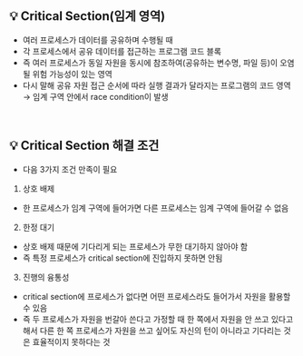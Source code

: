 <aside>
<h2>💡 Critical Section(임계 영역)</h2>

</aside>

- 여러 프로세스가 데이터를 공유하며 수행될 때
- 각 프로세스에서 공유 데이터를 접근하는 프로그램 코드 블록
- 즉 여러 프로세스가 동일 자원을 동시에 참조하여(공유하는 변수명, 파일 등)이 오염될 위험 가능성이 있는 영역
- 다시 말해 공유 자원 접근 순서에 따라 실행 결과가 달라지는 프로그램의 코드 영역 → 임계 구역 안에서 race condition이 발생

<br>

<aside>
<h2>💡 Critical Section 해결 조건</h2>

</aside>

- 다음 3가지 조건 만족이 필요
1. 상호 배제
- 한 프로세스가 임계 구역에 들어가면 다른 프로세스는 임계 구역에 들어갈 수 없음
2. 한정 대기
- 상호 배제 때문에 기다리게 되는 프로세스가 무한 대기하지 않아야 함
- 즉 특정 프로세스가 critical section에 진입하지 못하면 안됨
3. 진행의 융통성
- critical section에 프로세스가 없다면  어떤 프로세스라도 들어가서 자원을 활용할 수 있음
- 즉 두 프로세스가 자원을 번갈아 쓴다고 가정할 때 한 쪽에서 자원을 안 쓰고 있다고 해서 다른 한 쪽 프로세스가 자원을 쓰고 싶어도 자신의 턴이 아니라고 기다리는 것은 효율적이지 못하다는 것
